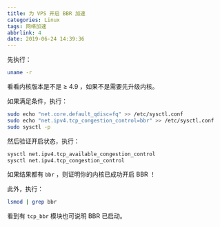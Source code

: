 ```yaml
---
title: 为 VPS 开启 BBR 加速
categories: Linux
tags: 网络加速
abbrlink: 4
date: 2019-06-24 14:39:36
---
```

先执行：

```sh
uname -r
```

看看内核版本是不是 ≥ 4.9 ，如果不是需要先升级内核。

如果满足条件，执行：

```sh
sudo echo "net.core.default_qdisc=fq" >> /etc/sysctl.conf
sudo echo "net.ipv4.tcp_congestion_control=bbr" >> /etc/sysctl.conf
sudo sysctl -p
```

然后验证开启状态，执行：

```sh
sysctl net.ipv4.tcp_available_congestion_control
sysctl net.ipv4.tcp_congestion_control
```

如果结果都有 `bbr` ，则证明你的内核已成功开启 BBR ！

此外，执行：

```sh
lsmod | grep bbr
```

看到有 `tcp_bbr` 模块也可说明 BBR 已启动。
